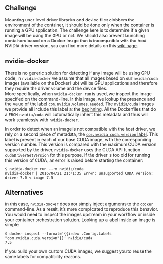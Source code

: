 ## Challenge
Mounting user-level driver libraries and device files clobbers the environment of the container, it should be done only when the container is running a GPU application. The challenge here is to determine if a given image will be using the GPU or not.
We should also prevent launching containers based on a Docker image that is incompatible with the host NVIDIA driver version, you can find more details on this [wiki page](CUDA#requirements).    

## nvidia-docker
There is no generic solution for detecting if any image will be using GPU code, in `nvidia-docker` we assume that all images based on our `nvidia/cuda` images (available on the DockerHub) will be GPU applications and therefore they require the driver volume and the device files.  
More specifically, when `nvidia-docker run` is used, we inspect the image specified on the command-line. In this image, we lookup the presence and the value of the [label](https://docs.docker.com/engine/userguide/labels-custom-metadata/) `com.nvidia.volumes.needed`. The `nvidia/cuda` images we provide all include this label at the [beginning](https://github.com/NVIDIA/nvidia-docker/blob/64510511e3fd0d00168eb076623854b0fcf1507d/ubuntu-14.04/cuda/7.5/runtime/Dockerfile#L4). All the Dockerfiles that do a `FROM nvidia/cuda` will automatically inherit this metadata and thus will work seamlessly with `nvidia-docker`.

In order to detect when an image is not compatible with the host driver, we rely on a second piece of metadata, the [`com.nvidia.cuda.version` label](https://github.com/NVIDIA/nvidia-docker/blob/64510511e3fd0d00168eb076623854b0fcf1507d/ubuntu-14.04/cuda/7.5/runtime/Dockerfile#L15). This label is present in each of our base CUDA image, with the corresponding version number. This version is compared with the maximum CUDA version supported by the driver, `nvidia-docker` uses the CUDA API function `cudaDriverGetVersion` for this purpose. If the driver is too old for running this version of CUDA, an error is raised before starting the container:
```
$ nvidia-docker run --rm nvidia/cuda
nvidia-docker | 2016/04/21 21:41:35 Error: unsupported CUDA version: driver 7.0 < image 7.5
```

## Alternatives
In this case, `nvidia-docker` does not simply inject arguments to the `docker` command-line. As a result, it’s more complicated to reproduce this behavior. You would need to inspect the images upstream in your workflow or inside your container orchestration solution. Looking up a label inside an image is simple:
```
$ docker inspect --format='{{index .Config.Labels "com.nvidia.cuda.version"}}' nvidia/cuda
7.5
```
If you build your own custom CUDA images, we suggest you to reuse the same labels for compatibility reasons.
